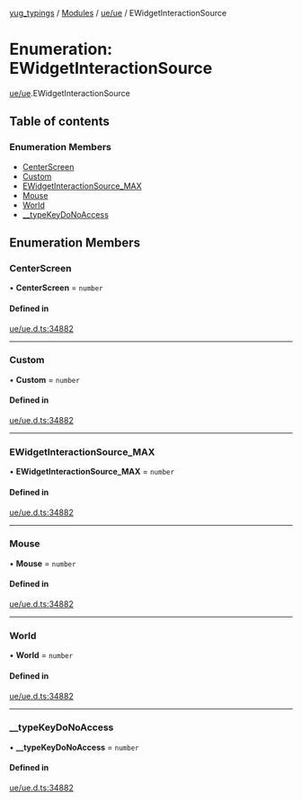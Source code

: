 [yug_typings](../README.md) / [Modules](../modules.md) / [ue/ue](../modules/ue_ue.md) / EWidgetInteractionSource

# Enumeration: EWidgetInteractionSource

[ue/ue](../modules/ue_ue.md).EWidgetInteractionSource

## Table of contents

### Enumeration Members

- [CenterScreen](ue_ue.EWidgetInteractionSource.md#centerscreen)
- [Custom](ue_ue.EWidgetInteractionSource.md#custom)
- [EWidgetInteractionSource\_MAX](ue_ue.EWidgetInteractionSource.md#ewidgetinteractionsource_max)
- [Mouse](ue_ue.EWidgetInteractionSource.md#mouse)
- [World](ue_ue.EWidgetInteractionSource.md#world)
- [\_\_typeKeyDoNoAccess](ue_ue.EWidgetInteractionSource.md#__typekeydonoaccess)

## Enumeration Members

### CenterScreen

• **CenterScreen** = `number`

#### Defined in

[ue/ue.d.ts:34882](https://github.com/YugMetaverse/yug_typings/blob/b7d9b19/ue/ue.d.ts#L34882)

___

### Custom

• **Custom** = `number`

#### Defined in

[ue/ue.d.ts:34882](https://github.com/YugMetaverse/yug_typings/blob/b7d9b19/ue/ue.d.ts#L34882)

___

### EWidgetInteractionSource\_MAX

• **EWidgetInteractionSource\_MAX** = `number`

#### Defined in

[ue/ue.d.ts:34882](https://github.com/YugMetaverse/yug_typings/blob/b7d9b19/ue/ue.d.ts#L34882)

___

### Mouse

• **Mouse** = `number`

#### Defined in

[ue/ue.d.ts:34882](https://github.com/YugMetaverse/yug_typings/blob/b7d9b19/ue/ue.d.ts#L34882)

___

### World

• **World** = `number`

#### Defined in

[ue/ue.d.ts:34882](https://github.com/YugMetaverse/yug_typings/blob/b7d9b19/ue/ue.d.ts#L34882)

___

### \_\_typeKeyDoNoAccess

• **\_\_typeKeyDoNoAccess** = `number`

#### Defined in

[ue/ue.d.ts:34882](https://github.com/YugMetaverse/yug_typings/blob/b7d9b19/ue/ue.d.ts#L34882)
